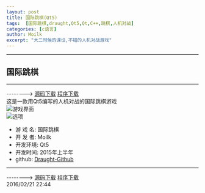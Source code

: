 ```yaml
---
layout: post
title: 国际跳棋(Qt5)
tags:  [国际跳棋,draught,Qt5,Qt,C++,跳棋,人机对战]
categories: [c语言]
author: Moilk
excerpt: "大二时候的课设,不错的人机对战游戏"
---
```


-------------------------------------
## 国际跳棋
-------------------------------------
--------> [源码下载](https://codeload.github.com/Moilk/Draughts/zip/master) [程序下载](https://codeload.github.com/Moilk/Draughts/zip/release)  
这是一款用Qt5编写的人机对战的国际跳棋游戏  
![游戏界面](http://duras.wang/img/projects/draught/game.png)  
![选项](http://duras.wang/img/projects/draught/option.png)  

+ 游 戏 名: 国际跳棋  
+ 开 发 者: Moilk  
+ 开发环境: Qt5  
+ 开发时间: 2015年上半年  
+ github: [Draught-Github](https://github.com/Moilk/Draughts)
-----------------------------------------

--------> [源码下载](https://codeload.github.com/Moilk/Draughts/zip/master) [程序下载](https://codeload.github.com/Moilk/Draughts/zip/release)  
2016/02/21 22:44